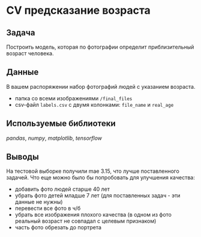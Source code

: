 # CV предсказание возраста

## Задача

Построить модель, которая по фотографии определит приблизительный возраст человека.

## Данные

В вашем распоряжении набор фотографий людей с указанием возраста.
- папка со всеми изображениями `/final_files`
- csv-файл `labels.csv` с двумя колонками: `file_name` и `real_age`

## Используемые библиотеки
*pandas*, *numpy*, *matplotlib*, *tensorflow*

## Выводы
На тестовой выборке получили mae 3.15, что лучше поставленного задачей.
Что еще можно было бы попробовать для улучшения качества:
- добавить фото людей старше 40 лет
- убрать фото детей младше 7 лет (для поставленных задач - эти данные не нужны)
- перевести все фото в ч/б
- убрать все изображения плохого качества (в одном из фото реальный возраст не совпадал с целевым признаком)
- часть фото обрезать до портрета